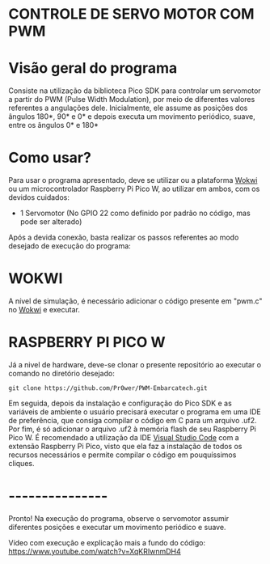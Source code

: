 # CONTROLE DE SERVO MOTOR COM PWM

# Visão geral do programa
Consiste na utilização da biblioteca Pico SDK para controlar um servomotor a partir do PWM (Pulse Width Modulation), por meio de diferentes valores referentes a angulações dele. Inicialmente, ele assume as posições dos ângulos 180*, 90* e 0* e depois executa um movimento periódico, suave, entre os ângulos 0* e 180*

# Como usar?
Para usar o programa apresentado, deve se utilizar ou a plataforma [Wokwi](https://wokwi.com/) ou um microcontrolador Raspberry Pi Pico W, ao utilizar em ambos, com os devidos cuidados:
    
* 1 Servomotor (No GPIO 22 como definido por padrão no código, mas pode ser alterado)
  
Após a devida conexão, basta realizar os passos referentes ao modo desejado de execução do programa:

  # WOKWI 
  A nível de simulação, é necessário adicionar o código presente em "pwm.c" no [Wokwi](https://wokwi.com/) e executar.
  
  # RASPBERRY PI PICO W 
  Já a nivel de hardware, deve-se clonar o presente repositório ao executar o comando no diretório desejado: 
  
  ```git clone https://github.com/Pr0wer/PWM-Embarcatech.git```
  
  Em seguida, depois da instalação e configuração do Pico SDK e as variáveis de ambiente o usuário precisará executar o programa em uma IDE de preferência, que consiga compilar o código em C para um arquivo .uf2. Por fim, é só adicionar o arquivo .uf2 à memória flash de     seu Raspberry Pi Pico W. É recomendado a utilização da IDE [Visual Studio Code](https://code.visualstudio.com/) com a extensão Raspberry Pi Pico, visto que ela faz a instalação de todos os recursos necessários e permite compilar o código em pouquíssimos cliques.

  # ---------------
  Pronto! Na execução do programa, observe o servomotor assumir diferentes posições e executar um movimento periódico e suave.

  Vídeo com execução e explicação mais a fundo do código: https://www.youtube.com/watch?v=XqKRIwnmDH4
